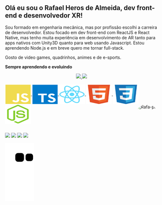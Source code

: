 ## Olá eu sou o Rafael Heros de Almeida, dev front-end e desenvolvedor XR!

Sou formado em engenharia mecânica, mas por profissão escolhi a carreira de desenvolvedor. Estou focado em dev front-end com ReactJS e React Native, mas tenho muita experiência em desenvolvimento de AR tanto para apps nativos com Unity3D quanto para web usando Javascript. Estou aprendendo Node.js e em breve quero me tornar full-stack.

Gosto de video games, quadrinhos, animes e de e-sports.

**Sempre aprendendo e evoluindo**

<div align="center">
  <a href="https://github.com/rafelis1997">
  <img height="180em" src="https://github-readme-stats.vercel.app/api?username=rafelis1997&show_icons=true&theme=radical&include_all_commits=true&count_private=true"/>
  <img height="180em" src="https://github-readme-stats.vercel.app/api/top-langs/?username=rafelis1997&layout=compact&langs_count=7&theme=radical"/>
</div>
<div style="display: inline_block"><br>
  <img align="center" alt="Rafa-Js" height="65" width="85" src="https://raw.githubusercontent.com/devicons/devicon/master/icons/javascript/javascript-plain.svg">
  <img align="center" alt="Rafa-Ts" height="65" width="85" src="https://raw.githubusercontent.com/devicons/devicon/master/icons/typescript/typescript-plain.svg">
  <img align="center" alt="Rafa-React" height="65" width="85" src="https://raw.githubusercontent.com/devicons/devicon/master/icons/react/react-original.svg">
  <img align="center" alt="Rafa-HTML" height="65" width="85" src="https://raw.githubusercontent.com/devicons/devicon/master/icons/html5/html5-original.svg">
  <img align="center" alt="Rafa-CSS" height="65" width="85" src="https://raw.githubusercontent.com/devicons/devicon/master/icons/css3/css3-original.svg">
  <img align="center" alt="Rafa-Python" height="65" width="85" src="https://raw.githubusercontent.com/devicons/devicon/master/icons/nodejs/nodejs-original.svg">
  <img align="right" alt="Rafa-pic" height="250" style="border-radius:50px;" src="https://user-images.githubusercontent.com/60658855/193482536-2cc6c466-b52d-4c0d-93ce-6e44d3a6477f.svg?width=1000&height=1000">
</div>
  
  ##

 
<div> 
  <a href="https://instagram.com/rafheros" target="_blank"><img src="https://img.shields.io/badge/-Instagram-%23E4405F?style=for-the-badge&logo=instagram&logoColor=white" target="_blank"></a>
  <a href = "mailto:rafaelheros80@gmail.com"><img src="https://img.shields.io/badge/-Gmail-%23333?style=for-the-badge&logo=gmail&logoColor=white" target="_blank"></a>
  <a href="https://www.linkedin.com/in/rafael-heros-almeida-4bbb2915b/" target="_blank"><img src="https://img.shields.io/badge/-LinkedIn-%230077B5?style=for-the-badge&logo=linkedin&logoColor=white" target="_blank"></a> 
 	<a href="https://www.fiverr.com/rafelis" target="_blank"><img src="https://img.shields.io/badge/Fiverr-9146FF?style=for-the-badge&logo=fiverr&logoColor=white" target="_blank"></a>
  
 
  ![Snake animation](https://github.com/rafelis1997/rafelis1997/blob/output/github-contribution-grid-snake.svg)
 
</div>
